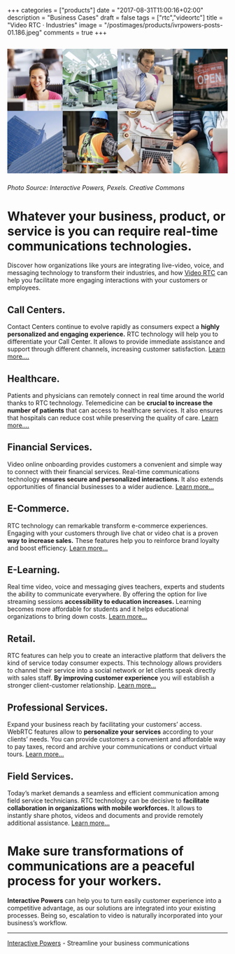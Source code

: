 +++
categories = ["products"]
date = "2017-08-31T11:00:16+02:00"
description = "Business Cases"
draft = false
tags = ["rtc","videortc"]
title = "Video RTC · Industries"
image = "/postimages/products/ivrpowers-posts-01.186.jpeg"
comments = true
+++

![Video RTC industries](/postimages/products/ivrpowers-posts-01.186.jpeg)
------------
###### Photo Source: Interactive Powers, Pexels. Creative Commons

# Whatever your business, product, or service is you can require real-time communications technologies.

Discover how organizations like yours are integrating live-video, voice, and messaging technology to transform their industries, and how [Video RTC](http://blog.ivrpowers.com/post/products/video-rtc/) can help you facilitate more engaging interactions with your customers or employees.

## Call Centers.
Contact Centers continue to evolve rapidly as consumers expect a **highly personalized and engaging experience.** RTC technology will help you to differentiate your Call Center. It allows to provide immediate assistance and support through different channels, increasing customer satisfaction. [Learn more....](http://blog.ivrpowers.com/post/industries/industries-callcenters/)

## Healthcare.
Patients and physicians can remotely connect in real time around the world thanks to RTC technology. Telemedicine can be **crucial to increase the number of patients** that can access to healthcare services. It also ensures that hospitals can reduce cost while preserving the quality of care. [Learn more....](http://blog.ivrpowers.com/post/industries/industries-healthcare/)

## Financial Services.
Video online onboarding provides customers a convenient and simple way to connect with their financial services. Real-time communications technology **ensures secure and personalized interactions.** It also extends opportunities of financial businesses to a wider audience. [Learn more...](http://blog.ivrpowers.com/post/industries/industries-financial/)

## E-Commerce.
RTC technology can remarkable transform e-commerce experiences. Engaging with your customers through live chat or video chat is a proven **way to increase sales.** These features help you to reinforce brand loyalty and boost efficiency. [Learn more...](http://blog.ivrpowers.com/post/industries/industries-ecommerce/)

## E-Learning.
Real time video, voice and messaging gives teachers, experts and students the ability to communicate everywhere. By offering the option for live streaming sessions **accessibility to education increases.** Learning becomes more affordable for students and it helps educational organizations to bring down costs. [Learn more...](http://blog.ivrpowers.com/post/industries/industries-elearning/)

## Retail.
RTC features can help you to create an interactive platform that delivers the kind of service today consumer expects. This technology allows providers to channel their service into a social network or let clients speak directly with sales staff. **By improving customer experience** you will establish a stronger client-customer relationship. [Learn more...](http://blog.ivrpowers.com/post/industries/industries-retail/)

## Professional Services.
Expand your business reach by facilitating your customers’ access. WebRTC features allow to **personalize your services** according to your clients’ needs. You can provide customers a convenient and affordable way to pay taxes, record and archive your communications or conduct virtual tours. [Learn more...](http://blog.ivrpowers.com/post/industries/industries-professional/)

## Field Services.
Today’s market demands a seamless and efficient communication among field service technicians. RTC technology can be decisive to **facilitate collaboration in organizations with mobile workforces.** It allows to instantly share photos, videos and documents and provide remotely additional assistance. [Learn more...](http://blog.ivrpowers.com/post/industries/industries-field/)

# Make sure transformations of communications are a peaceful process for your workers.
 **Interactive Powers** can help you to turn easily customer experience into a competitive advantage, as our solutions are integrated into your existing processes. Being so, escalation to video is naturally incorporated into your business’s workflow.

---
[Interactive Powers](http://www.ivrpowers.com/ ) - Streamline your business communications
